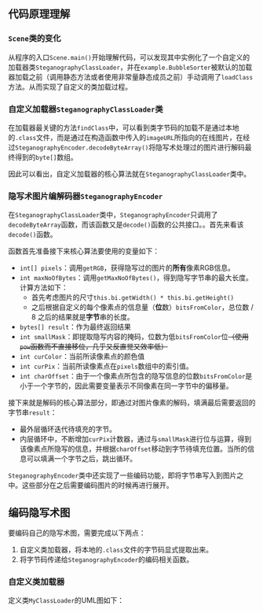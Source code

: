 ## 代码原理理解

### `Scene`类的变化

从程序的入口`Scene.main()`开始理解代码，可以发现其中实例化了一个自定义的加载器类`SteganographyClassLoader`，并在`example.BubbleSorter`被默认的加载器加载之前（调用静态方法或者使用非常量静态成员之前）手动调用了`loadClass`方法。从而实现了自定义的类加载过程。

### 自定义加载器`SteganographyClassLoader`类

在加载器最关键的方法`findClass`中，可以看到类字节码的加载不是通过本地的`.class`文件，而是通过在构造函数中传入的`imageURL`所指向的在线图片，在经过`SteganographyEncoder.decodeByteArray()`将隐写术处理过的图片进行解码最终得到的`byte[]`数组。

因此可以看出，自定义加载器的核心算法就在`SteganographyClassLoader`类中。

### 隐写术图片编解码器`SteganographyEncoder`

在`SteganographyClassLoader`类中，`SteganographyEncoder`只调用了`decodeByteArray`函数，而该函数又是`decode()`函数的公共接口。。首先来看该`decode()`函数。

函数首先准备接下来核心算法要使用的变量如下：

- `int[] pixels`：调用`getRGB`，获得隐写过的图片的**所有**像素RGB信息。
- `int maxNoOfBytes`：调用`getMaxNoOfBytes()`，得到隐写字节串的最大长度。计算方法如下：
  - 首先考虑图片的尺寸`this.bi.getWidth() * this.bi.getHeight()`
  - 之后根据自定义的每个像素点的信息量（**位**数）`bitsFromColor`，总位数 / 8 之后的结果就是**字节**串的长度。
- `bytes[] result`：作为最终返回结果
- `int smallMask`：即提取隐写内容的掩码，位数为低`bitsFromColor`位~~（使用`pow`函数而不直接移位，几乎又反直觉又效率低）~~
- `int curColor`：当前所读像素点的颜色值
- `int curPix`：当前所读像素点在`pixels`数组中的索引值。
- `int charOffset`：由于一个像素点所包含的隐写信息的位数`bitsFromColor`是小于一个字节的，因此需要变量表示不同像素在同一字节中的偏移量。

接下来就是解码的核心算法部分，即通过对图片像素的解码，填满最后需要返回的字节串`result`：

- 最外层循环迭代待填充的字节。
- 内层循环中，不断增加`curPix`计数器，通过与`smallMask`进行位与运算，得到该像素点所隐写的信息，并根据`charOffset`移动到字节待填充位置。当所的信息可以填满一个字节之后，跳出循环。

`SteganographyEncoder`类中还实现了一些编码功能，即将字节串写入到图片之中。这些部分在之后需要编码图片的时候再进行展开。

## 编码隐写术图

要编码自己的隐写术图，需要完成以下两点：

1. 自定义类加载器，将本地的`.class`文件的字节码显式提取出来。
2. 将字节码传递给`SteganographyEncoder`的编码相关函数。

### 自定义类加载器

定义类`MyClassLoader`的UML图如下：
